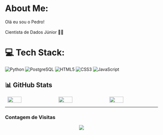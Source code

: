 # About Me:
Olá eu sou o Pedro!<br><br>Cientista de Dados Júnior 👨‍💻


# 💻 Tech Stack:
![Python](https://img.shields.io/badge/Python-3776AB?style=for-the-badge&logo=python&logoColor=white)
![PostgreSQL](https://img.shields.io/badge/PostgreSQL-336791?style=for-the-badge&logo=postgresql&logoColor=white)
![HTML5](https://img.shields.io/badge/HTML5-E34F26?style=for-the-badge&logo=html5&logoColor=white)
![CSS3](https://img.shields.io/badge/CSS3-1572B6?style=for-the-badge&logo=css3&logoColor=white)
![JavaScript](https://img.shields.io/badge/JavaScript-F7DF1E?style=for-the-badge&logo=javascript&logoColor=black)




  
  
## 📊 GitHub Stats

<div style="display: flex; justify-content: space-around;">

  <img src="https://github-readme-stats.vercel.app/api?username=alveespedro&theme=radical&hide_border=false&include_all_commits=false&count_private=false" width="30%" />
  <img src="https://github-readme-streak-stats.herokuapp.com/?user=alveespedro&theme=radical&hide_border=false" width="30%" />
  <img src="https://github-readme-stats.vercel.app/api/top-langs/?username=alveespedro&theme=radical&hide_border=false&include_all_commits=false&count_private=false&layout=compact" width="30%" />

</div>

---

### Contagem de Visitas
<div style="text-align: center;">
  <a href="https://visitcount.itsvg.in">
    <img src="https://visitcount.itsvg.in/api?id=alveespedro&icon=0&color=0" />
  </a>
</div>



<!-- Proudly created with GPRM ( https://gprm.itsvg.in ) -->


